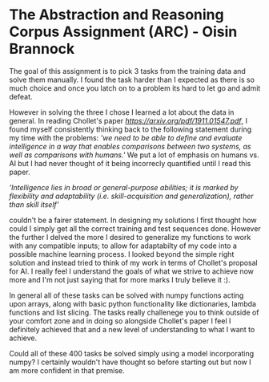 # The Abstraction and Reasoning Corpus Assignment (ARC) -  Oisin Brannock

The goal of this assignment is to pick 3 tasks from the training data and solve them manually. I found the task harder than I expected as there is so much choice and once you latch on to a problem its hard to let go and admit defeat. 

However in solving the three I chose I learned a lot about the data in general. In reading Chollet's paper *https://arxiv.org/pdf/1911.01547.pdf*, I found myself consistently thinking back to the following statement during my time with the problems: 
*'we need to be able to define and evaluate intelligence in a way that enables comparisons between two systems, as well as comparisons with humans.'* 
We put a lot of emphasis on humans vs. AI but I had never thought of it being incorrecly quantified until I read this paper. 

*'Intelligence lies in broad or general-purpose abilities; it is marked by flexibility and adaptability (i.e. skill-acquisition and generalization), rather than skill itself'* 

couldn't be a fairer statement. In designing my solutions I first thought how could I simply get all the correct training and test sequences done. However the further I delved the more I desired to generalize my functions to work with any compatible inputs; to allow for adaptabilty of my code into a possible machine learning process. I looked beyond the simple right solution and instead tried to think of my work in terms of Chollet's proposal for AI. I really feel I understand the goals of what we strive to achieve now more and I'm not just saying that for more marks I truly believe it :). 

In general all of these tasks can be solved with numpy functions acting upon arrays, along with basic python functionality like dictionaries, lambda functions and list slicing. The tasks really challenege you to think outside of your comfort zone and in doing so alongside Chollet's paper I feel I definitely achieved that and a new level of understanding to what I want to achieve.  

Could all of these 400 tasks be solved simply using a model incorporating numpy? I certainly wouldn't have thought so before starting out but now I am more confident in that premise.
